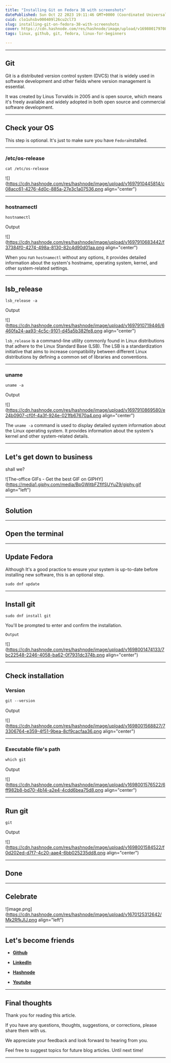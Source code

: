 ```yaml
---
title: "Installing Git on Fedora 38 with screenshots"
datePublished: Sun Oct 22 2023 19:11:46 GMT+0000 (Coordinated Universal Time)
cuid: clo1uhsbv000409l26cu2cl73
slug: installing-git-on-fedora-38-with-screenshots
cover: https://cdn.hashnode.com/res/hashnode/image/upload/v1698001797083/db8c9420-4e88-47ca-91c3-fcc45b926bef.png
tags: linux, github, git, fedora, linux-for-beginners

---
```


---

## Git

Git is a distributed version control system (DVCS) that is widely used in software development and other fields where version management is essential.

It was created by Linus Torvalds in 2005 and is open source, which means it's freely available and widely adopted in both open source and commercial software development.

---

## Check your OS

This step is optional. It's just to make sure you have `Fedora`installed.

---

### /etc/os-release

```plaintext
cat /etc/os-release
```

![](https://cdn.hashnode.com/res/hashnode/image/upload/v1697910445814/c08acc61-4276-4d0c-885a-27e3c1a07536.png align="center")

---

### hostnamectl

```plaintext
hostnamectl
```

Output

![](https://cdn.hashnode.com/res/hashnode/image/upload/v1697910683442/f37384f0-4274-498a-8130-82c4d90d01aa.png align="center")

When you run `hostnamectl` without any options, it provides detailed information about the system's hostname, operating system, kernel, and other system-related settings.

---

## lsb\_release

```plaintext
lsb_release -a
```

Output

![](https://cdn.hashnode.com/res/hashnode/image/upload/v1697910719446/6460fa24-aa93-4c5c-9101-d45a5b382fe8.png align="center")

`lsb_release` is a command-line utility commonly found in Linux distributions that adhere to the Linux Standard Base (LSB). The LSB is a standardization initiative that aims to increase compatibility between different Linux distributions by defining a common set of libraries and conventions.

---

### uname

```plaintext
uname -a
```

Output

![](https://cdn.hashnode.com/res/hashnode/image/upload/v1697910869580/e24b0907-cf0f-4a3f-924e-021fb67670a4.png align="center")

The `uname -a` command is used to display detailed system information about the Linux operating system. It provides information about the system's kernel and other system-related details.

---

## **Let's get down to business**

shall we?

![The-office GIFs - Get the best GIF on GIPHY](https://media1.giphy.com/media/BpGWitbFZflfSUYuZ9/giphy.gif align="left")

---

## Solution

---

## Open the terminal

---

## **Update Fedora**

Although It's a good practice to ensure your system is up-to-date before installing new software, this is an optional step.

```plaintext
sudo dnf update
```

---

## **Install git**

```plaintext
sudo dnf install git
```

You'll be prompted to enter and confirm the installation.

`Output`

![](https://cdn.hashnode.com/res/hashnode/image/upload/v1698001474133/7bc22548-2246-4058-ba62-0f7931dc374b.png align="center")

---

## Check installation

### Version

```apache
git --version
```

Output

![](https://cdn.hashnode.com/res/hashnode/image/upload/v1698001568827/73306764-e359-4f51-9bea-8cf9cacfaa36.png align="center")

---

### Executable file's path

```apache
which git
```

Output

![](https://cdn.hashnode.com/res/hashnode/image/upload/v1698001576522/6ff982b8-bd70-4b14-a2e4-4cdd6bea75d8.png align="center")

---

## Run git

```plaintext
git
```

Output

![](https://cdn.hashnode.com/res/hashnode/image/upload/v1698001584522/f0d202ed-d7f7-4c20-aae4-6bb025235dd8.png align="center")

---

## Done

---

## Celebrate

![image.png](https://cdn.hashnode.com/res/hashnode/image/upload/v1670125312642/Mk2RfkJIJ.png align="left")

---

## **Let's become friends**

* [**Github**](https://github.com/elitebughunter)
    
* [**LinkedIn**](https://linkedin.com/in/alexandrecalacaofficial)
    
* [**Hashnode**](https://hashnode.com/onboard?next=/@alexandrecalaca)
    
* [**Youtube**](https://www.youtube.com/@alexandrecalacaofficial)
    

---

## Final thoughts

Thank you for reading this article.

If you have any questions, thoughts, suggestions, or corrections, please share them with us.

We appreciate your feedback and look forward to hearing from you.

Feel free to suggest topics for future blog articles. Until next time!

---